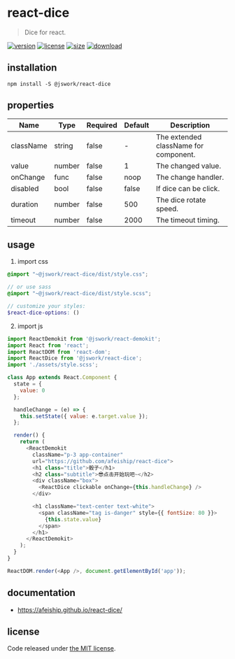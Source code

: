 # react-dice
> Dice for react.

[![version][version-image]][version-url]
[![license][license-image]][license-url]
[![size][size-image]][size-url]
[![download][download-image]][download-url]

## installation
```shell
npm install -S @jswork/react-dice
```

## properties
| Name      | Type   | Required | Default | Description                           |
| --------- | ------ | -------- | ------- | ------------------------------------- |
| className | string | false    | -       | The extended className for component. |
| value     | number | false    | 1       | The changed value.                    |
| onChange  | func   | false    | noop    | The change handler.                   |
| disabled  | bool   | false    | false   | If dice can be click.                 |
| duration  | number | false    | 500     | The dice rotate speed.                |
| timeout   | number | false    | 2000    | The timeout timing.                   |


## usage
1. import css
  ```scss
  @import "~@jswork/react-dice/dist/style.css";

  // or use sass
  @import "~@jswork/react-dice/dist/style.scss";

  // customize your styles:
  $react-dice-options: ()
  ```
2. import js
  ```js
  import ReactDemokit from '@jswork/react-demokit';
  import React from 'react';
  import ReactDOM from 'react-dom';
  import ReactDice from '@jswork/react-dice';
  import './assets/style.scss';

  class App extends React.Component {
    state = {
      value: 0
    };

    handleChange = (e) => {
      this.setState({ value: e.target.value });
    };

    render() {
      return (
        <ReactDemokit
          className="p-3 app-container"
          url="https://github.com/afeiship/react-dice">
          <h1 class="title">骰子</h1>
          <h2 class="subtitle">😎点击开始玩吧~</h2>
          <div className="box">
            <ReactDice clickable onChange={this.handleChange} />
          </div>

          <h1 className="text-center text-white">
            <span className="tag is-danger" style={{ fontSize: 80 }}>
              {this.state.value}
            </span>
          </h1>
        </ReactDemokit>
      );
    }
  }

  ReactDOM.render(<App />, document.getElementById('app'));

  ```

## documentation
- https://afeiship.github.io/react-dice/


## license
Code released under [the MIT license](https://github.com/afeiship/react-dice/blob/master/LICENSE.txt).

[version-image]: https://img.shields.io/npm/v/@jswork/react-dice
[version-url]: https://npmjs.org/package/@jswork/react-dice

[license-image]: https://img.shields.io/npm/l/@jswork/react-dice
[license-url]: https://github.com/afeiship/react-dice/blob/master/LICENSE.txt

[size-image]: https://img.shields.io/bundlephobia/minzip/@jswork/react-dice
[size-url]: https://github.com/afeiship/react-dice/blob/master/dist/react-dice.min.js

[download-image]: https://img.shields.io/npm/dm/@jswork/react-dice
[download-url]: https://www.npmjs.com/package/@jswork/react-dice
